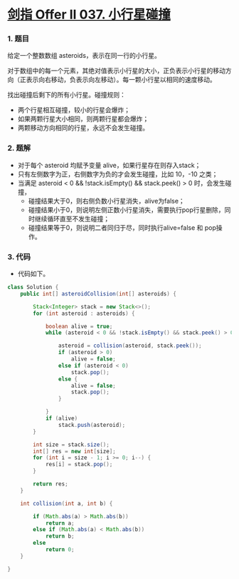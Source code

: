 # [剑指 Offer II 037. 小行星碰撞](https://leetcode.cn/problems/XagZNi/)

### 1. 题目

给定一个整数数组 asteroids，表示在同一行的小行星。

对于数组中的每一个元素，其绝对值表示小行星的大小，正负表示小行星的移动方向（正表示向右移动，负表示向左移动）。每一颗小行星以相同的速度移动。

找出碰撞后剩下的所有小行星。碰撞规则：

- 两个行星相互碰撞，较小的行星会爆炸；
- 如果两颗行星大小相同，则两颗行星都会爆炸；
- 两颗移动方向相同的行星，永远不会发生碰撞。



### 2. 题解

- 对于每个 asteroid 均赋予变量 alive，如果行星存在则存入stack；
- 只有左侧数字为正，右侧数字为负的才会发生碰撞，比如 10，-10 之类；
- 当满足 asteroid < 0 && !stack.isEmpty() && stack.peek() > 0 时，会发生碰撞，
  - 碰撞结果大于0，则右侧负数小行星消失，alive为false；
  - 碰撞结果小于0，则说明左侧正数小行星消失，需要执行pop行星删除，同时继续循环直至不发生碰撞；
  - 碰撞结果等于0，则说明二者同归于尽，同时执行alive=false 和 pop操作。



### 3. 代码

- 代码如下。

```java
class Solution {
    public int[] asteroidCollision(int[] asteroids) {

        Stack<Integer> stack = new Stack<>();
        for (int asteroid : asteroids) {

            boolean alive = true;
            while (asteroid < 0 && !stack.isEmpty() && stack.peek() > 0){

                asteroid = collision(asteroid, stack.peek());
                if (asteroid > 0)
                    alive = false;
                else if (asteroid < 0)
                    stack.pop();
                else {
                    alive = false;
                    stack.pop();
                }

            }
            if (alive)
                stack.push(asteroid);
        }

        int size = stack.size();
        int[] res = new int[size];
        for (int i = size - 1; i >= 0; i--) {
            res[i] = stack.pop();
        }

        return res;
    }

    int collision(int a, int b) {

        if (Math.abs(a) > Math.abs(b))
            return a;
        else if (Math.abs(a) < Math.abs(b))
            return b;
        else
            return 0;
    }

}
```